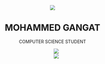 <div align="center" style = "display: block">
  <div><img src="https://github.com/Typhon-Divinity/MGangat.github.io/blob/master/myimage.png"></div>

<div><h1> MOHAMMED GANGAT </h1></div>
<div>COMPUTER SCIENCE STUDENT</div>
<ul>
  
<div><img src="/2.jpg"></div>
<div><img src="/1.jpg"></div>
